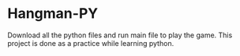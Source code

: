 # Hangman-PY
Download all the python files and run main file to play the game.
This project is done as a practice while learning python.
